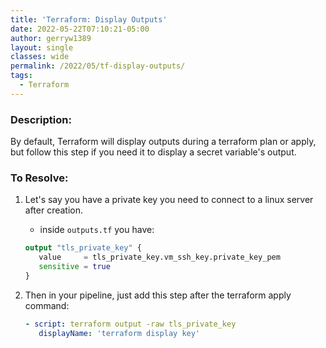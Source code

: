 ```yaml
---
title: 'Terraform: Display Outputs'
date: 2022-05-22T07:10:21-05:00
author: gerryw1389
layout: single
classes: wide
permalink: /2022/05/tf-display-outputs/
tags:
  - Terraform
---
```

<!--more-->

### Description:

By default, Terraform will display outputs during a terraform plan or apply, but follow this step if you need it to display a secret variable's output.

### To Resolve:

1. Let's say you have a private key you need to connect to a linux server after creation. 

   - inside `outputs.tf` you have:

   ```terraform
   output "tls_private_key" {
      value     = tls_private_key.vm_ssh_key.private_key_pem
      sensitive = true
   }
   ```

1. Then in your pipeline, just add this step after the terraform apply command:

   ```yaml
   - script: terraform output -raw tls_private_key
      displayName: 'terraform display key'
   ```